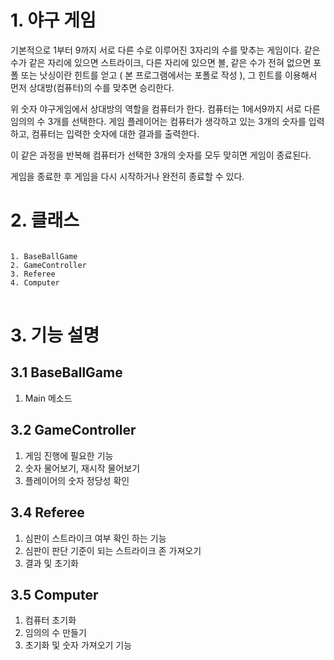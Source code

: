 

# 1. 야구 게임

 기본적으로 1부터 9까지 서로 다른 수로 이루어진 3자리의 수를 맞추는 게임이다.
 같은 수가 같은 자리에 있으면 스트라이크, 다른 자리에 있으면 볼, 같은 수가 전혀 없으면 포폴 또는 낫싱이란 힌트를 얻고 ( 본 프로그램에서는 포폴로 작성 ), 그 힌트를 이용해서 먼저
 상대방(컴퓨터)의 수를 맞추면 승리한다.

 위 숫자 야구게임에서 상대방의 역할을 컴퓨터가 한다. 컴퓨터는 1에서9까지 서로 다른 임의의 수 3개를 선택한다.
 게임 플레이어는 컴퓨터가 생각하고 있는 3개의 숫자를 입력하고, 컴퓨터는 입력한 숫자에 대한 결과를 출력한다.

 이 같은 과정을 반복해 컴퓨터가 선택한 3개의 숫자를 모두 맞히면 게임이 종료된다.

 게임을 종료한 후 게임을 다시 시작하거나 완전히 종료할 수 있다.

# 2. 클래스
<pre>
<code>
1. BaseBallGame
2. GameController
3. Referee
4. Computer
</code>
</pre>
# 3. 기능 설명
## 3.1 BaseBallGame

1. Main 메소드

## 3.2 GameController

1. 게임 진행에 필요한 기능
2. 숫자 물어보기, 재시작 물어보기
3. 플레이어의 숫자 정당성 확인

## 3.4 Referee

1. 심판이 스트라이크 여부 확인 하는 기능
2. 심판이 판단 기준이 되는 스트라이크 존 가져오기
3. 결과 및 초기화

## 3.5 Computer

1. 컴퓨터 초기화
2. 임의의 수 만들기
3. 초기화 및 숫자 가져오기 기능